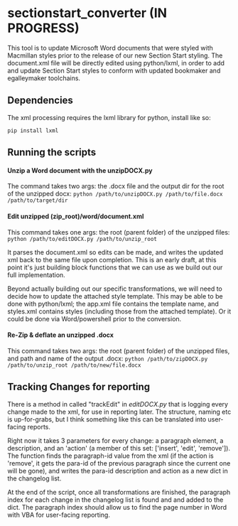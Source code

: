 # sectionstart_converter (IN PROGRESS)
This tool is to update Microsoft Word documents that were styled with Macmillan styles prior to the release of our new Section Start styling.
The document.xml file will be directly edited using python/lxml, in order to add and update Section Start styles to conform with updated bookmaker and egalleymaker toolchains.

## Dependencies
The xml processing requires the lxml library for python, install like so:

`pip install lxml`

## Running the scripts

#### Unzip a Word document with the unzipDOCX.py
The command takes two args: the .docx file and the output dir for the root of the unzipped docx:
`python /path/to/unzipDOCX.py /path/to/file.docx /path/to/target/dir`


#### Edit unzipped (zip_root)/word/document.xml
This command takes one args: the root (parent folder) of the unzipped files:
`python /path/to/editDOCX.py /path/to/unzip_root`

It parses the document.xml so edits can be made, and writes the updated xml back to the same file upon completion.
This is an early draft, at this point it's just building block functions that we can use as we build out our full implementation.

Beyond actually building out our specific transformations, we will need to decide how to update the attached style template.
This may be able to be done with python/lxml; the app.xml file contains the template name, and styles.xml contains styles (including those from the attached template).
Or it could be done via Word/powershell prior to the conversion.


#### Re-Zip & deflate an unzipped .docx
This command takes two args: the root (parent folder) of the unzipped files, and path and name of the output .docx:
`python /path/to/zipDOCX.py /path/to/unzip_root /path/to/new/file.docx`


## Tracking Changes for reporting
There is a method in called "trackEdit" in _editDOCX.py_ that is logging every change made to the xml, for use in reporting later.
The structure, naming etc is up-for-grabs, but I think something like this can be translated into user-facing reports.

Right now it takes 3 parameters for every change: a paragraph element, a description, and an 'action' (a member of this set: ['insert', 'edit', 'remove']).  The function finds the paragraph-id value from the xml (if the action is 'remove', it gets the para-id of the previous paragraph since the current one will be gone), and writes the para-id description and action as a new dict in the changelog list.

At the end of the script, once all transformations are finished, the paragraph index for each change in the changelog list is found and and added to the dict. The paragraph index should allow us to find the page number in Word with VBA for user-facing reporting.
